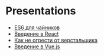 # Presentations

- [ES6 для чайников](es6-for-dummies/)
- [Введение в React](introducing-react/)
- [Как не огрести от верстальщика](wdbp/)
- [Введение в Vue.js](introducing-vue/)
